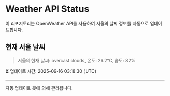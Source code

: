
# Weather API Status

이 리포지토리는 OpenWeather API를 사용하여 서울의 날씨 정보를 자동으로 업데이트합니다.

## 현재 서울 날씨
> 서울의 현재 날씨: overcast clouds, 온도: 26.2°C, 습도: 82%

⏳ 업데이트 시간: 2025-09-16 03:18:30 (UTC)

---
자동 업데이트 봇에 의해 관리됩니다.
